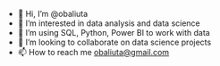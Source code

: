 - 👋 Hi, I’m @obaliuta
- 👀 I’m interested in data analysis and data science
- 🌱 I’m using SQL, Python, Power BI to work with data
- 💞️ I’m looking to collaborate on data science projects
- 📫 How to reach me obaliuta@gmail.com

<!---
obaliuta/obaliuta is a ✨ special ✨ repository because its `README.md` (this file) appears on your GitHub profile.
You can click the Preview link to take a look at your changes.
--->
